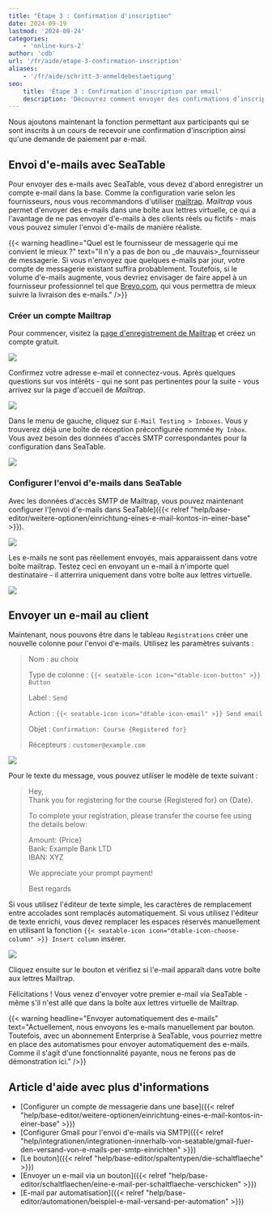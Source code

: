 ```yaml
---
title: "Étape 3 : Confirmation d'inscription"
date: 2024-09-19
lastmod: '2024-09-24'
categories:
    - 'online-kurs-2'
author: 'cdb'
url: '/fr/aide/etape-3-confirmation-inscription'
aliases:
    - '/fr/aide/schritt-3-anmeldebestaetigung'
seo:
    title: 'Étape 3 : Confirmation d’inscription par email'
    description: 'Découvrez comment envoyer des confirmations d’inscription et demandes de paiement par email aux participants avec SeaTable.'
---
```


Nous ajoutons maintenant la fonction permettant aux participants qui se sont inscrits à un cours de recevoir une confirmation d'inscription ainsi qu'une demande de paiement par e-mail.

## Envoi d'e-mails avec SeaTable

Pour envoyer des e-mails avec SeaTable, vous devez d'abord enregistrer un compte e-mail dans la base. Comme la configuration varie selon les fournisseurs, nous vous recommandons d'utiliser [mailtrap](https://mailtrap.io). _Mailtrap_ vous permet d'envoyer des e-mails dans une boîte aux lettres virtuelle, ce qui a l'avantage de ne pas envoyer d'e-mails à des clients réels ou fictifs - mais vous pouvez simuler l'envoi d'e-mails de manière réaliste.

{{< warning headline="Quel est le fournisseur de messagerie qui me convient le mieux ?" text="Il n'y a pas de _bon_ ou _de mauvais>_fournisseur de messagerie. Si vous n'envoyez que quelques e-mails par jour, votre compte de messagerie existant suffira probablement. Toutefois, si le volume d'e-mails augmente, vous devriez envisager de faire appel à un fournisseur professionnel tel que [Brevo.com](https://brevo.com), qui vous permettra de mieux suivre la livraison des e-mails." />}}

### Créer un compte Mailtrap

Pour commencer, visitez la [page d'enregistrement de Mailtrap](https://mailtrap.io/register/signup) et créez un compte gratuit.

![](images/lvl2-mailtrap.png)

Confirmez votre adresse e-mail et connectez-vous. Après quelques questions sur vos intérêts - qui ne sont pas pertinentes pour la suite - vous arrivez sur la page d'accueil de _Mailtrap_.

![](images/lvl2-mailtrap-inbox.png)

Dans le menu de gauche, cliquez sur `E-Mail Testing > Inboxes`. Vous y trouverez déjà une boîte de réception préconfigurée nommée `My Inbox`. Vous avez besoin des données d'accès SMTP correspondantes pour la configuration dans SeaTable.

![](images/lvl2-mailtrap-smtp-credentials.png)

### Configurer l'envoi d'e-mails dans SeaTable

Avec les données d'accès SMTP de Mailtrap, vous pouvez maintenant configurer l'[envoi d'e-mails dans SeaTable]({{< relref "help/base-editor/weitere-optionen/einrichtung-eines-e-mail-kontos-in-einer-base" >}}).

![](images/lvl2-mailtrap-in-seatable.png)

Les e-mails ne sont pas réellement envoyés, mais apparaissent dans votre boîte mailtrap. Testez ceci en envoyant un e-mail à n'importe quel destinataire - il atterrira uniquement dans votre boîte aux lettres virtuelle.

![](images/lvl2-mailtest.gif)

## Envoyer un e-mail au client

Maintenant, nous pouvons être dans le tableau `Registrations` créer une nouvelle colonne pour l'envoi d'e-mails. Utilisez les paramètres suivants :

> Nom : au choix
>
> Type de colonne : `{{< seatable-icon icon="dtable-icon-button" >}} Button`
>
> Label : `Send`
>
> Action : `{{< seatable-icon icon="dtable-icon-email" >}} Send email`
>
> Objet : `Confirmation: Course {Registered for}`
>
> Récepteurs : `customer@example.com`

![](images/lvl2-create-button.png)

Pour le texte du message, vous pouvez utiliser le modèle de texte suivant :

> Hey,  
> Thank you for registering for the course {Registered for} on {Date}.
>
> To complete your registration, please transfer the course fee using the details below:
>
> Amount: {Price}  
> Bank: Example Bank LTD  
> IBAN: XYZ
>
> We appreciate your prompt payment!
>
> Best regards

Si vous utilisez l'éditeur de texte simple, les caractères de remplacement entre accolades sont remplacés automatiquement. Si vous utilisez l'éditeur de texte enrichi, vous devez remplacer les espaces réservés manuellement en utilisant la fonction `{{< seatable-icon icon="dtable-icon-choose-column" >}} Insert column` insérer.

![](images/lvl2-rich-text-editor.png)

Cliquez ensuite sur le bouton et vérifiez si l'e-mail apparaît dans votre boîte aux lettres Mailtrap.

Félicitations ! Vous venez d'envoyer votre premier e-mail via SeaTable - même s'il n'est allé que dans la boîte aux lettres virtuelle de Mailtrap.

{{< warning  headline="Envoyer automatiquement des e-mails"  text="Actuellement, nous envoyons les e-mails manuellement par bouton. Toutefois, avec un abonnement Enterprise à SeaTable, vous pourriez mettre en place des automatismes pour envoyer automatiquement des e-mails. Comme il s'agit d'une fonctionnalité payante, nous ne ferons pas de démonstration ici." />}}

## Article d'aide avec plus d'informations

- [Configurer un compte de messagerie dans une base]({{< relref "help/base-editor/weitere-optionen/einrichtung-eines-e-mail-kontos-in-einer-base" >}})
- [Configurer Gmail pour l'envoi d'e-mails via SMTP]({{< relref "help/integrationen/integrationen-innerhalb-von-seatable/gmail-fuer-den-versand-von-e-mails-per-smtp-einrichten" >}})
- [Le bouton]({{< relref "help/base-editor/spaltentypen/die-schaltflaeche" >}})
- [Envoyer un e-mail via un bouton]({{< relref "help/base-editor/schaltflaechen/eine-e-mail-per-schaltflaeche-verschicken" >}})
- [E-mail par automatisation]({{< relref "help/base-editor/automationen/beispiel-e-mail-versand-per-automation" >}})
